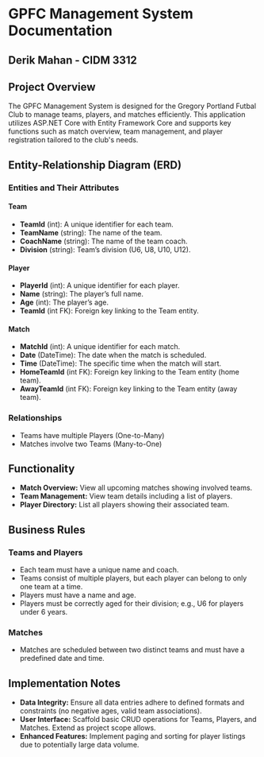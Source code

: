 # GPFC Management System Documentation

## Derik Mahan - CIDM 3312

## Project Overview
The GPFC Management System is designed for the Gregory Portland Futbal Club to manage teams, players, and matches efficiently. This application utilizes ASP.NET Core with Entity Framework Core and supports key functions such as match overview, team management, and player registration tailored to the club's needs.

## Entity-Relationship Diagram (ERD)
### Entities and Their Attributes
#### Team
- **TeamId** (int): A unique identifier for each team.
- **TeamName** (string): The name of the team.
- **CoachName** (string): The name of the team coach.
- **Division** (string): Team’s division (U6, U8, U10, U12).

#### Player
- **PlayerId** (int): A unique identifier for each player.
- **Name** (string): The player’s full name.
- **Age** (int): The player’s age.
- **TeamId** (int FK): Foreign key linking to the Team entity.

#### Match
- **MatchId** (int): A unique identifier for each match.
- **Date** (DateTime): The date when the match is scheduled.
- **Time** (DateTime): The specific time when the match will start.
- **HomeTeamId** (int FK): Foreign key linking to the Team entity (home team).
- **AwayTeamId** (int FK): Foreign key linking to the Team entity (away team).

### Relationships
- Teams have multiple Players (One-to-Many)
- Matches involve two Teams (Many-to-One)

## Functionality
- **Match Overview:** View all upcoming matches showing involved teams.
- **Team Management:** View team details including a list of players.
- **Player Directory:** List all players showing their associated team.

## Business Rules
### Teams and Players
- Each team must have a unique name and coach.
- Teams consist of multiple players, but each player can belong to only one team at a time.
- Players must have a name and age.
- Players must be correctly aged for their division; e.g., U6 for players under 6 years.

### Matches
- Matches are scheduled between two distinct teams and must have a predefined date and time.

## Implementation Notes
- **Data Integrity:** Ensure all data entries adhere to defined formats and constraints (no negative ages, valid team associations).
- **User Interface:** Scaffold basic CRUD operations for Teams, Players, and Matches. Extend as project scope allows.
- **Enhanced Features:** Implement paging and sorting for player listings due to potentially large data volume.

